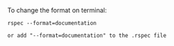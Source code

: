 To change the format on terminal:

```
rspec --format=documentation 

or add "--format=documentation" to the .rspec file
```